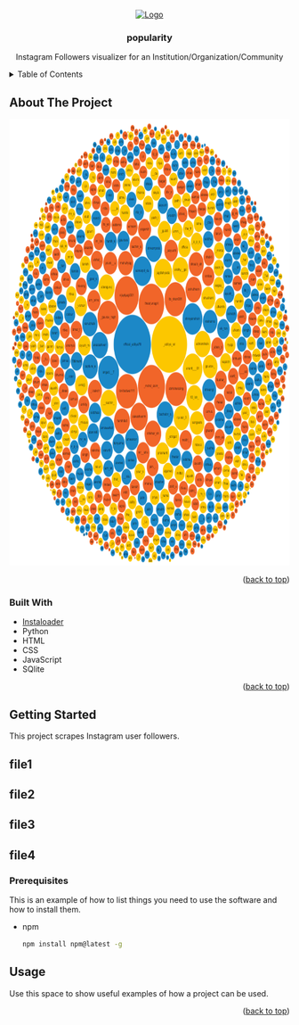 <div id="top"></div>
<br />
<div align="center">
  <a href="https://github.com/github_username/repo_name">
    <img src="images/logo.png" alt="Logo" width="80" height="80">
  </a>

<h3 align="center">popularity</h3>

  <p align="center">
    Instagram Followers visualizer for an Institution/Organization/Community
</div>


<!-- TABLE OF CONTENTS -->
<details>
  <summary>Table of Contents</summary>
  <ol>
    <li>
      <a href="#about-the-project">About The Project</a>
      <ul>
        <li><a href="#built-with">Built With</a></li>
      </ul>
    </li>
    <li>
      <a href="#getting-started">Getting Started</a>
      <ul>
        <li><a href="#prerequisites">Prerequisites</a></li>
        <li><a href="#installation">Installation</a></li>
      </ul>
    </li>
    <li><a href="#usage">Usage</a></li>
  </ol>
</details>



<!-- ABOUT THE PROJECT -->
## About The Project

<img src="images/screenshot.png" alt="ss" width="800" height="800">

<br>
<p align="right">(<a href="#top">back to top</a>)</p>



### Built With

* [Instaloader](https://github.com/instaloader/instaloader)
* Python
* HTML
* CSS
* JavaScript
* SQlite

<p align="right">(<a href="#top">back to top</a>)</p>



<!-- GETTING STARTED -->
## Getting Started

This project scrapes Instagram user followers.
## file1
## file2
## file3
## file4

### Prerequisites

This is an example of how to list things you need to use the software and how to install them.
* npm
  ```sh
  npm install npm@latest -g
  ```

<!-- USAGE EXAMPLES -->
## Usage

Use this space to show useful examples of how a project can be used.

<p align="right">(<a href="#top">back to top</a>)</p>



